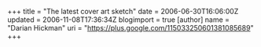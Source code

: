 +++
title = "The latest cover art sketch"
date = 2006-06-30T16:06:00Z
updated = 2006-11-08T17:36:34Z
blogimport = true 
[author]
	name = "Darian Hickman"
	uri = "https://plus.google.com/115033250601381085689"
+++

<a onblur="try {parent.deselectBloggerImageGracefully();} catch(e) {}" href="http://photos1.blogger.com/blogger/2277/318/1600/village3.jpg"><img style="cursor: pointer;" src="http://photos1.blogger.com/blogger/2277/318/400/village3.jpg" alt="" border="0" /></a>
